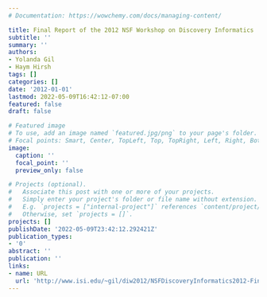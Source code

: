 ```yaml
---
# Documentation: https://wowchemy.com/docs/managing-content/

title: Final Report of the 2012 NSF Workshop on Discovery Informatics
subtitle: ''
summary: ''
authors:
- Yolanda Gil
- Haym Hirsh
tags: []
categories: []
date: '2012-01-01'
lastmod: 2022-05-09T16:42:12-07:00
featured: false
draft: false

# Featured image
# To use, add an image named `featured.jpg/png` to your page's folder.
# Focal points: Smart, Center, TopLeft, Top, TopRight, Left, Right, BottomLeft, Bottom, BottomRight.
image:
  caption: ''
  focal_point: ''
  preview_only: false

# Projects (optional).
#   Associate this post with one or more of your projects.
#   Simply enter your project's folder or file name without extension.
#   E.g. `projects = ["internal-project"]` references `content/project/deep-learning/index.md`.
#   Otherwise, set `projects = []`.
projects: []
publishDate: '2022-05-09T23:42:12.292421Z'
publication_types:
- '0'
abstract: ''
publication: ''
links:
- name: URL
  url: 'http://www.isi.edu/~gil/diw2012/NSFDiscoveryInformatics2012-FinalReport.pdf '
---
```

